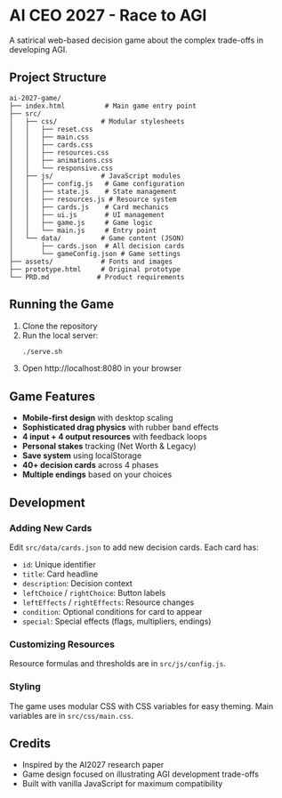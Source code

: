 # AI CEO 2027 - Race to AGI

A satirical web-based decision game about the complex trade-offs in developing AGI.

## Project Structure

```
ai-2027-game/
├── index.html          # Main game entry point
├── src/
│   ├── css/           # Modular stylesheets
│   │   ├── reset.css
│   │   ├── main.css
│   │   ├── cards.css
│   │   ├── resources.css
│   │   ├── animations.css
│   │   └── responsive.css
│   ├── js/            # JavaScript modules
│   │   ├── config.js   # Game configuration
│   │   ├── state.js    # State management
│   │   ├── resources.js # Resource system
│   │   ├── cards.js    # Card mechanics
│   │   ├── ui.js       # UI management
│   │   ├── game.js     # Game logic
│   │   └── main.js     # Entry point
│   └── data/          # Game content (JSON)
│       ├── cards.json  # All decision cards
│       └── gameConfig.json # Game settings
├── assets/            # Fonts and images
├── prototype.html     # Original prototype
└── PRD.md            # Product requirements
```

## Running the Game

1. Clone the repository
2. Run the local server:
   ```bash
   ./serve.sh
   ```
3. Open http://localhost:8080 in your browser

## Game Features

- **Mobile-first design** with desktop scaling
- **Sophisticated drag physics** with rubber band effects
- **4 input + 4 output resources** with feedback loops
- **Personal stakes** tracking (Net Worth & Legacy)
- **Save system** using localStorage
- **40+ decision cards** across 4 phases
- **Multiple endings** based on your choices

## Development

### Adding New Cards

Edit `src/data/cards.json` to add new decision cards. Each card has:
- `id`: Unique identifier
- `title`: Card headline
- `description`: Decision context
- `leftChoice` / `rightChoice`: Button labels
- `leftEffects` / `rightEffects`: Resource changes
- `condition`: Optional conditions for card to appear
- `special`: Special effects (flags, multipliers, endings)

### Customizing Resources

Resource formulas and thresholds are in `src/js/config.js`.

### Styling

The game uses modular CSS with CSS variables for easy theming. Main variables are in `src/css/main.css`.

## Credits

- Inspired by the AI2027 research paper
- Game design focused on illustrating AGI development trade-offs
- Built with vanilla JavaScript for maximum compatibility
